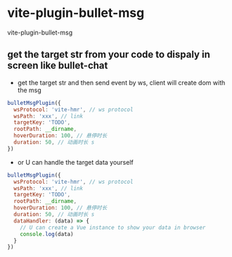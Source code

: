 # vite-plugin-bullet-msg
vite-plugin-bullet-msg


## get the target str from your code to dispaly in screen like bullet-chat

- get the target str and then send event by ws, client will create dom with the msg

```javascript
bulletMsgPlugin({
  wsProtocol: 'vite-hmr', // ws protocol
  wsPath: 'xxx', // link
  targetKey: 'TODO',
  rootPath: __dirname,
  hoverDuration: 100, // 悬停时长
  duration: 50, // 动画时长 s
})
```

+ or U can handle the target data yourself
```javascript
bulletMsgPlugin({
  wsProtocol: 'vite-hmr', // ws protocol
  wsPath: 'xxx', // link
  targetKey: 'TODO',
  rootPath: __dirname,
  hoverDuration: 100, // 悬停时长
  duration: 50, // 动画时长 s
  dataHandler: (data) => {
    // U can create a Vue instance to show your data in browser
    console.log(data)
  }
})
```